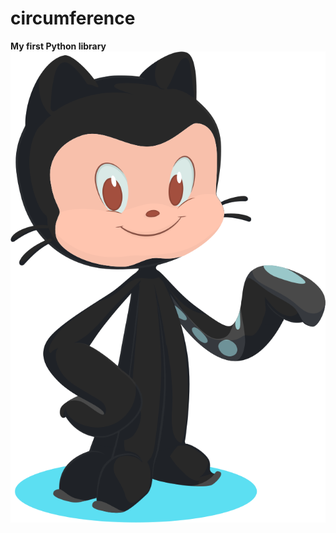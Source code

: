 # circumference
**My first Python library**
![Изображение кота-тюленя](68747470733a2f2f6d796f63746f6361742e636f6d2f6173736574732f696d616765732f626173652d6f63746f6361742e737667.svg)
